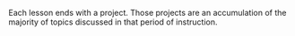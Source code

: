 Each lesson ends with a project. Those projects are an accumulation of the majority of topics discussed in that period of instruction. 
